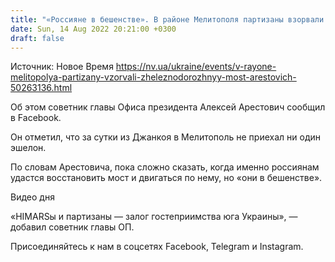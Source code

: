 ```yaml
---
title: "«Россияне в бешенстве». В районе Мелитополя партизаны взорвали железнодорожный мост — Арестович"
date: Sun, 14 Aug 2022 20:21:00 +0300
draft: false
---
```

Источник: Новое Время https://nv.ua/ukraine/events/v-rayone-melitopolya-partizany-vzorvali-zheleznodorozhnyy-most-arestovich-50263136.html


Об этом советник главы Офиса президента Алексей Арестович сообщил в Facebook.

Он отметил, что за сутки из Джанкоя в Мелитополь не приехал ни один эшелон.

По словам Арестовича, пока сложно сказать, когда именно россиянам удастся восстановить мост и двигаться по нему, но «они в бешенстве».

 Видео дня  

«HIMARSы и партизаны — залог гостеприимства юга Украины», — добавил советник главы ОП.

Присоединяйтесь к нам в соцсетях Facebook, Telegram и Instagram.
